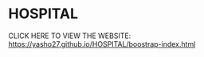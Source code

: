 # HOSPITAL


CLICK HERE TO VIEW THE WEBSITE:
https://yasho27.github.io/HOSPITAL/boostrap-index.html
